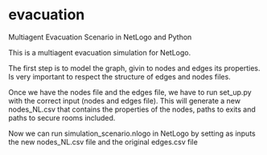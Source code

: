# evacuation
Multiagent Evacuation Scenario in NetLogo and Python

This is a multiagent evacuation simulation for NetLogo.

The first step is to model the graph, givin  to nodes and edges its properties.
Is very important to respect the structure of edges and nodes files.

Once we have the nodes file and the edges file, we have to run set_up.py with the correct input (nodes and edges file). This will generate a new nodes_NL.csv that contains the properties of the nodes, paths to exits and paths to secure rooms included.

Now we can run simulation_scenario.nlogo in NetLogo by setting as inputs the new nodes_NL.csv file and the original edges.csv file
